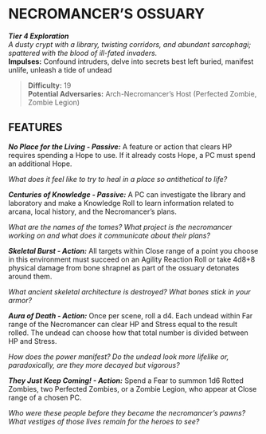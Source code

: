 ﻿# NECROMANCER’S OSSUARY

***Tier 4 Exploration***  
*A dusty crypt with a library, twisting corridors, and abundant sarcophagi; spattered with the blood of ill-fated invaders.*  
**Impulses:** Confound intruders, delve into secrets best left buried, manifest unlife, unleash a tide of undead

> **Difficulty:** 19  
> **Potential Adversaries:** Arch-Necromancer’s Host (Perfected Zombie, Zombie Legion)

## FEATURES

***No Place for the Living - Passive:*** A feature or action that clears HP requires spending a Hope to use. If it already costs Hope, a PC must spend an additional Hope.

  *What does it feel like to try to heal in a place so antithetical to life?*

***Centuries of Knowledge - Passive:*** A PC can investigate the library and laboratory and make a Knowledge Roll to learn information related to arcana, local history, and the Necromancer’s plans.

  *What are the names of the tomes? What project is the necromancer working on and what does it communicate about their plans?*

***Skeletal Burst - Action:*** All targets within Close range of a point you choose in this environment must succeed on an Agility Reaction Roll or take 4d8+8 physical damage from bone shrapnel as part of the ossuary detonates around them.

  *What ancient skeletal architecture is destroyed? What bones stick in your armor?*

***Aura of Death - Action:*** Once per scene, roll a d4. Each undead within Far range of the Necromancer can clear HP and Stress equal to the result rolled. The undead can choose how that total number is divided between HP and Stress.

  *How does the power manifest? Do the undead look more lifelike or, paradoxically, are they more decayed but vigorous?*

***They Just Keep Coming! - Action:*** Spend a Fear to summon 1d6 Rotted Zombies, two Perfected Zombies, or a Zombie Legion, who appear at Close range of a chosen PC.

  *Who were these people before they became the necromancer’s pawns? What vestiges of those lives remain for the heroes to see?*
